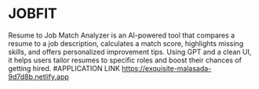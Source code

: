 # JOBFIT
Resume to Job Match Analyzer is an AI-powered tool that compares a resume to a job description, calculates a match score, highlights missing skills, and offers personalized improvement tips. Using GPT and a clean UI, it helps users tailor resumes to specific roles and boost their chances of getting hired.
#APPLICATION LINK
https://exquisite-malasada-9d7d8b.netlify.app
